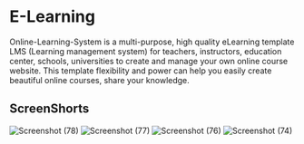 # E-Learning
Online-Learning-System is a multi-purpose, high quality eLearning template LMS (Learning management system) for teachers, instructors, education center, schools, universities to create and manage your own online course website. This template flexibility and power can help you easily create beautiful online courses, share your knowledge.

## ScreenShorts 
![Screenshot (78)](https://github.com/user-attachments/assets/7821a379-4a1f-4167-9206-1446febf68f3) 
![Screenshot (77)](https://github.com/user-attachments/assets/d2f7b7f4-09a2-4208-abff-c5713fec7284)
![Screenshot (76)](https://github.com/user-attachments/assets/1169f1fa-26f1-4012-9787-446b20d0852d)
![Screenshot (74)](https://github.com/user-attachments/assets/f8649989-433f-4ceb-9da1-d775171c84ae)
